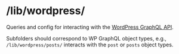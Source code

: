 # /lib/wordpress/

Queries and config for interacting with the <a href="https://www.wpgraphql.com/docs/introduction/">WordPress GraphQL API</a>.

Subfolders should correspond to WP GraphQL object types, e.g., `/lib/wordpress/posts/` interacts with the `post` or `posts` object types.
